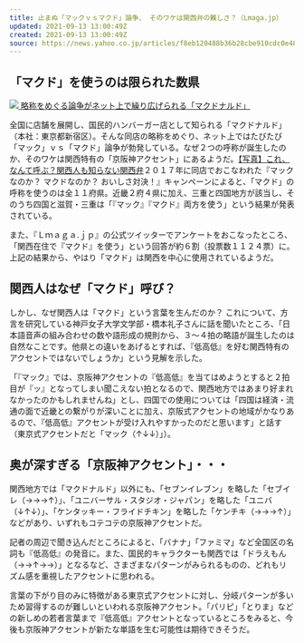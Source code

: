 ```yaml
---
title: 止まぬ「マックｖｓマクド」論争、 そのワケは関西弁の難しさ？（Lmaga.jp）
updated: 2021-09-13 13:00:49Z
created: 2021-09-13 13:00:49Z
source: https://news.yahoo.co.jp/articles/f8eb120488b36b28cbe910cdc0e4802d43d5c089
---
```


## 「マクド」を使うのは限られた数県

[![](https://amd-pctr.c.yimg.jp/r/iwiz-amd/20210913-00327099-lmaga-000-9-view.jpg) 略称をめぐる論争がネット上で繰り広げられる「マクドナルド」](https://news.yahoo.co.jp/articles/f8eb120488b36b28cbe910cdc0e4802d43d5c089/images/000)

全国に店舗を展開し、国民的ハンバーガー店として知られる「マクドナルド」（本社：東京都新宿区）。そんな同店の略称をめぐり、ネット上ではたびたび「マック」ｖｓ「マクド」論争が勃発している。なぜ２つの呼称が誕生したのか、そのワケは関西特有の「京阪神アクセント」にあるようだ。[【写真】これ、なんて呼ぶ？関西人も知らない関西弁](https://www.lmaga.jp/news/2021/06/245499/?cv=p#photo2)２０１７年に同店でおこなわれた『マックなのか？ マクドなのか？ おいしさ対決！』キャンペーンによると、「マクド」の呼称を使うのは全１１府県。近畿２府４県に加え、三重と四国地方が該当し、そのうち四国と滋賀・三重は「『マック』『マクド』両方を使う」という結果が発表されている。

また、『Ｌｍａｇａ.ｊｐ』の公式ツイッターでアンケートをおこなったところ、「関西在住で『マクド』を使う」という回答が約６割（投票数１１２４票）に。上記の結果から、やはり「マクド」は関西を中心に使用されているようだ。

## 関西人はなぜ「マクド」呼び？

しかし、なぜ関西人は「マクド」という言葉を生んだのか？ これについて、方言を研究している神戸女子大学文学部・橋本礼子さんに話を聞いたところ、「日本語音声の組み合わせの数や語形成の規則から、３～４拍の略語が誕生したのは自然なことです。他県との違いをあげるとすれば、『低高低』を好む関西特有のアクセントではないでしょうか」という見解を示した。

「『マック』では、京阪神アクセントの『低高低』を当てはめようとすると２拍目が『ッ』となってしまい聞こえない拍となるので、関西地方ではあまり好まれなかったのかもしれませんね」とし、四国での使用については「四国は経済・流通の面で近畿との繋がりが深いことに加え、京阪式アクセントの地域がかなりあるので、『低高低』アクセントが受け入れやすかったのだと思います」と話す（東京式アクセントだと「マック（↑↓↓）」）。

## 奥が深すぎる「京阪神アクセント」・・・

関西地方では「マクドナルド」以外にも、「セブンイレブン」を略した「セブイレ（→→→↑）」、「ユニバーサル・スタジオ・ジャパン」を略した「ユニバ（↓↑↓）」、「ケンタッキー・フライドチキン」を略した「ケンチキ（→→→↑）」などがあり、いずれもコテコテの京阪神アクセントだ。

記者の周辺で聞き込んだところによると、「バナナ」「ファミマ」など全国区の名詞も『低高低』の発音に。また、国民的キャラクターも関西では「ドラえもん（→→↑→→）」となるなど、さまざまなパターンがみられるものの、どれもリズム感を重視したアクセントに思われる。

言葉の下がり目のみに特徴がある東京式アクセントに対し、分岐パターンが多いため習得するのが難しいといわれる京阪神アクセント。「パリピ」「とりま」などの新しめの若者言葉まで『低高低』アクセントとなっているところをみると、今後も京阪神アクセントが新たな単語を生む可能性は期待できそうだ。